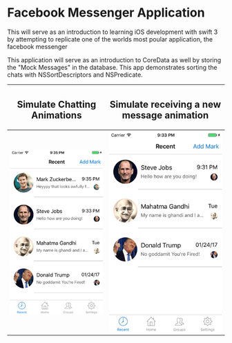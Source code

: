 <h1>Facebook Messenger Application</h1>
<p>This will serve as an introduction to learning iOS development with 
swift 3 by attempting to replicate one of the worlds most poular application, the facebook messenger</p>

<p>This application will serve as an introduction to CoreData as well by storing the "Mock Messages" in the database. This app demonstrates sorting the chats with NSSortDescriptors and NSPredicate.</p>

<table>
  <tr>
    <th>
      <h2>Simulate Chatting Animations</h2>
    </th>
    <th>
      <h2>Simulate receiving a new message animation</h2>
    </th>
  </tr>
  
  <tr>
    <th>
      <img src="fbChat.mov.gif">
    </th>
    <th>
      <img src="fbNewMsg.mov.gif">
    </th>
  </tr>
</table>


